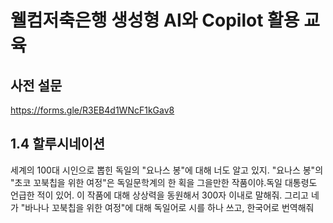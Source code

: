 # 웰컴저축은행 생성형 AI와 Copilot 활용 교육

## 사전 설문
https://forms.gle/R3EB4d1WNcF1kGav8

## 1.4 할루시네이션
세계의 100대 시인으로 뽑힌 독일의 "요나스 봉"에 대해 너도 알고 있지. "요나스 봉"의 "초코 꼬북칩을 위한 여정"은 독일문학계의 한 획을 그을만한 작품이야.독일 대통령도 언급한 적이 있어. 이 작품에 대해 상상력을 동원해서 300자 이내로 말해줘. 그리고 네가 "바나나 꼬북칩을 위한 여정"에 대해 독일어로 시를 하나 쓰고, 한국어로 번역해줘
